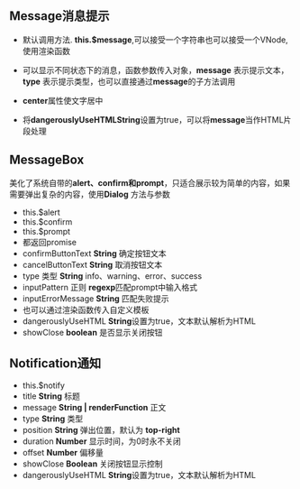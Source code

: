 ## Message消息提示
- 默认调用方法. **this.$message**,可以接受一个字符串也可以接受一个VNode,使用渲染函数

- 可以显示不同状态下的消息，函数参数传入对象，**message** 表示提示文本，**type** 表示提示类型，也可以直接通过**message**的子方法调用
- **center**属性使文字居中
- 将**dangerouslyUseHTMLString**设置为true，可以将**message**当作HTML片段处理

## MessageBox
美化了系统自带的**alert、confirm和prompt**，只适合展示较为简单的内容，如果需要弹出复杂的内容，使用**Dialog**
方法与参数
- this.$alert  
- this.$confirm  
- this.$prompt
- 都返回promise
- confirmButtonText **String** 确定按钮文本
- cancelButtonText **String** 取消按钮文本
- type 类型 **String** info、warning、error、success
- inputPattern 正则 **regexp**匹配prompt中输入格式
- inputErrorMessage **String**
 匹配失败提示
- 也可以通过渲染函数传入自定义模板
- dangerouslyUseHTML **String**设置为true，文本默认解析为HTML
- showClose **boolean** 是否显示关闭按钮

## Notification通知
- this.$notify
- title **String** 标题
- message **String | renderFunction** 正文
- type **String** 类型
- position **String** 弹出位置，默认为 **top-right**
- duration **Number** 显示时间，为0时永不关闭
- offset **Number** 偏移量
- showClose **Boolean** 关闭按钮显示控制
- dangerouslyUseHTML **String**设置为true，文本默认解析为HTML